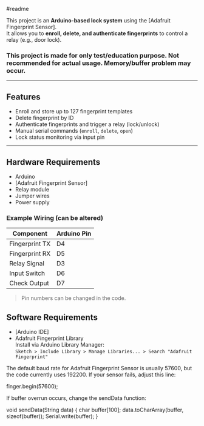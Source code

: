 #readme

This project is an **Arduino-based  lock system** using the [Adafruit Fingerprint Sensor].  
It allows you to **enroll, delete, and authenticate fingerprints** to control a relay (e.g., door lock).

### This project is made for only test/education purpose. Not recommended for actual usage. Memory/buffer problem may occur.

---

##  Features
- Enroll and store up to 127 fingerprint templates
- Delete fingerprint by ID
- Authenticate fingerprints and trigger a relay (lock/unlock)
- Manual serial commands (`enroll`, `delete`, `open`)
- Lock status monitoring via input pin

---

##  Hardware Requirements
- Arduino
- [Adafruit Fingerprint Sensor]
- Relay module 
- Jumper wires
- Power supply

### Example Wiring (can be altered)
| Component              | Arduino Pin |
|-------------------------|-------------|
| Fingerprint TX         | D4 |
| Fingerprint RX         | D5 |
| Relay Signal           | D3 |
| Input Switch           | D6 |
| Check Output           | D7 |

>  Pin numbers can be changed in the code.


##  Software Requirements
- [Arduino IDE]
- Adafruit Fingerprint Library  
  Install via Arduino Library Manager:  
  `Sketch > Include Library > Manage Libraries... > Search "Adafruit Fingerprint"`

The default baud rate for Adafruit Fingerprint Sensor is usually 57600,
but the code currently uses 192200. If your sensor fails, adjust this line:

finger.begin(57600);

If buffer overrun occurs, change the sendData function:

void sendData(String data) {
    char buffer[100];
    data.toCharArray(buffer, sizeof(buffer));
    Serial.write(buffer);
}

